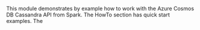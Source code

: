 This module demonstrates by example how to work with the Azure Cosmos DB Cassandra API from Spark.
The HowTo section has quick start examples.
The 
